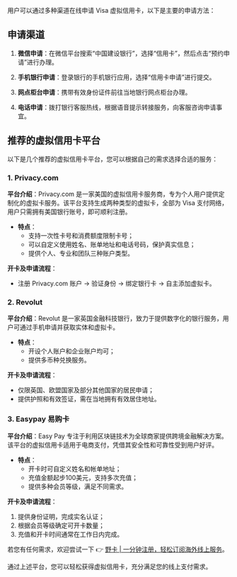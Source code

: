 用户可以通过多种渠道在线申请 Visa 虚拟信用卡，以下是主要的申请方法：

## 申请渠道

1. **微信申请**：在微信平台搜索“中国建设银行”，选择“信用卡”，然后点击“预约申请”进行办理。
   
2. **手机银行申请**：登录银行的手机银行应用，选择“信用卡申请”进行提交。

3. **网点柜台申请**：携带有效身份证件前往当地银行网点柜台办理。

4. **电话申请**：拨打银行客服热线，根据语音提示转接服务，向客服咨询申请事宜。

## 推荐的虚拟信用卡平台

以下是几个推荐的虚拟信用卡平台，您可以根据自己的需求选择合适的服务：

### 1. Privacy.com

**平台介绍**：Privacy.com 是一家美国的虚拟信用卡服务商，专为个人用户提供定制化的虚拟卡服务。该平台支持生成两种类型的虚拟卡，全部为 Visa 支付网络，用户只需拥有美国银行账号，即可顺利注册。

- **特点**：
  - 支持一次性卡号和消费额度限制卡号；
  - 可以自定义使用姓名、账单地址和电话号码，保护真实信息；
  - 提供个人、专业和团队三种账户类型。

**开卡及申请流程**：
- 注册 Privacy.com 账户 -> 验证身份 -> 绑定银行卡 -> 自主添加虚拟卡。

### 2. Revolut

**平台介绍**：Revolut 是一家英国金融科技银行，致力于提供数字化的银行服务，用户可通过手机申请并获取实体和虚拟卡。

- **特点**：
  - 开设个人账户和企业账户均可；
  - 提供多币种兑换服务。

**开卡及申请流程**：
- 仅限英国、欧盟国家及部分其他国家的居民申请；
- 提供护照和有效签证，需在当地拥有有效居住地址。

### 3. Easypay 易购卡

**平台介绍**：Easy Pay 专注于利用区块链技术为全球商家提供跨境金融解决方案。该平台的虚拟信用卡适用于电商支付，凭借其安全性和可靠性受到用户好评。

- **特点**：
  - 开卡时可自定义姓名和帐单地址；
  - 充值金额起步100美元，支持多次充值；
  - 提供多种会员等级，满足不同需求。

**开卡及申请流程**：
1. 提供身份证明，完成实名认证；
2. 根据会员等级确定可开卡数量；
3. 充值和开卡时间通常在工作日内完成。

若您有任何需求，欢迎尝试一下 👉 [野卡 | 一分钟注册，轻松订阅海外线上服务](https://bit.ly/bewildcard)。

通过上述平台，您可以轻松获得虚拟信用卡，充分满足您的线上支付需求。